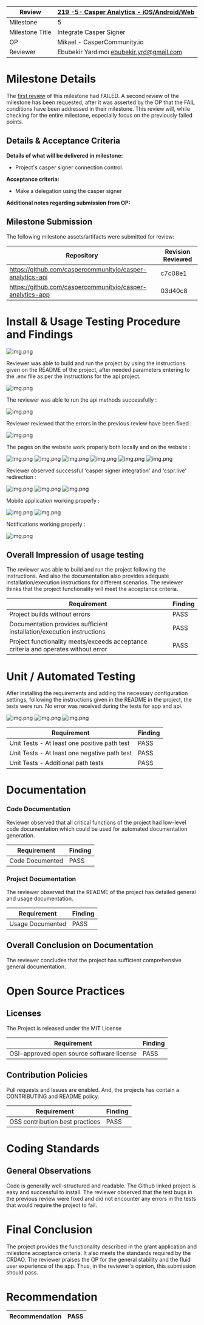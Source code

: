 Review | [219 -5- Casper Analytics - iOS/Android/Web](https://portal.devxdao.com/public-proposals/219)
------------ | -------------
Milestone | 5
Milestone Title | Integrate Casper Signer
OP | Mikael - CasperCommunity.io
Reviewer | Ebubekir Yardımcı <ebubekir.yrd@gmail.com>

# Milestone Details

The [first review](Review-1.md) of this milestone had FAILED. A second review of the milestone has been requested, after it was asserted by the OP that the FAIL conditions have been addressed in their milestone. This review will, while checking for the entire milestone, especially focus on the previously failed points.

## Details & Acceptance Criteria

**Details of what will be delivered in milestone:**

- Project's casper signer connection control.

**Acceptance criteria:**

- Make a delegation using the casper signer

**Additional notes regarding submission from OP:**

## Milestone Submission

The following milestone assets/artifacts were submitted for review:

Repository | Revision Reviewed
------------ | -------------
https://github.com/caspercommunityio/casper-analytics-api | c7c08e1
https://github.com/caspercommunityio/casper-analytics-app | 03d40c8

# Install & Usage Testing Procedure and Findings

![img.png](assets/appValidators_2.PNG)

Reviewer was able to build and run the project by using the instructions given on the README of the project, after needed parameters entering to the .env file as per the instructions for the api project.

![img.png](assets/apiMgrationAndServe_2.PNG)

The reviewer was able to run the api methods successfully :
 
![img.png](assets/apiMethods_2.PNG)


Reviewer reviewed that the errors in the previous review have been fixed :  

![img.png](assets/appServe_2.PNG)

The pages on the website work properly both locally and on the website :

![img.png](assets/Validators_2.PNG)
![img.png](assets/Dashboard_2.PNG)
![img.png](assets/Validator_2.PNG)
![img.png](assets/Deployments_2.PNG)
![img.png](assets/Calculator_2.PNG)
![img.png](assets/appStaking_2.PNG)

Reviewer observed successful 'casper signer integration' and 'cspr.live' redirection :

![img.png](assets/Stake1_2.PNG)
![img.png](assets/Stake2_2.PNG)
![img.png](assets/StakeRedirectSuccess_2.PNG)

Mobile application working properly : 

![img.png](assets/apple_2.jpeg)
![img.png](assets/android_2.jpg)

Notifications working properly : 

![img.png](assets/notifications_2.jpg)


## Overall Impression of usage testing

The reviewer was able to build and run the project following the instructions. And also the documentation also provides adequate installation/execution instructions for different scenarios. The reviewer thinks that the project functionality will meet the acceptance criteria.

Requirement | Finding
------------ | -------------
Project builds without errors | PASS
Documentation provides sufficient installation/execution instructions | PASS
Project functionality meets/exceeds acceptance criteria and operates without error | PASS

# Unit / Automated Testing

After installing the requirements and adding the necessary configuration settings, following the instructions given in the README in the project, the tests were run. No error was received during the tests for app and api. 

![img.png](assets/appTest2_2.PNG)
![img.png](assets/apiTest1_2.PNG)
![img.png](assets/appTest_2.PNG)

Requirement | Finding
------------ | -------------
Unit Tests - At least one positive path test | PASS
Unit Tests - At least one negative path test | PASS
Unit Tests - Additional path tests | PASS

# Documentation

### Code Documentation

Reviewer observed that all critical functions of the project had low-level code documentation which could be used for automated documentation generation.

Requirement | Finding
------------ | -------------
Code Documented | PASS

### Project Documentation

The reviewer observed that the README of the project has detailed general and usage documentation.

Requirement | Finding
------------ | -------------
Usage Documented | PASS

## Overall Conclusion on Documentation

The reviewer concludes that the project has sufficient comprehensive general documentation. 

# Open Source Practices

## Licenses

The Project is released under the MIT License

Requirement | Finding
------------ | -------------
OSI-approved open source software license | PASS

## Contribution Policies

Pull requests and Issues are enabled. And, the projects has contain a CONTRIBUTING and README policy. 

Requirement | Finding
------------ | -------------
OSS contribution best practices | PASS

# Coding Standards

## General Observations

Code is generally well-structured and readable. The Github linked project is easy and successful to install. 
The reviewer observed that the test bugs in the previous review were fixed and did not encounter any errors in the tests that would require the project to fail. 

# Final Conclusion

The project provides the functionality described in the grant application and milestone acceptance criteria. It also meets the standards required by the CRDAO. The reviewer praises the OP for the general stability and the fluid user experience of the app. Thus, in the reviewer's opinion, this submission should pass.

# Recommendation

Recommendation | PASS
------------ | -------------


